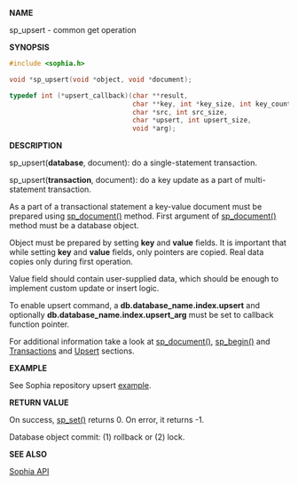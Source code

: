 
**NAME**

sp\_upsert - common get operation

**SYNOPSIS**

```C
#include <sophia.h>

void *sp_upsert(void *object, void *document);

typedef int (*upsert_callback)(char **result,
                               char **key, int *key_size, int key_count,
                               char *src, int src_size,
                               char *upsert, int upsert_size,
                               void *arg);
```

**DESCRIPTION**

sp\_upsert(**database**, document): do a single-statement transaction.

sp\_upsert(**transaction**, document): do a key update as a part of multi-statement transaction.

As a part of a transactional statement a key-value document must be prepared using
[sp\_document()](../api/sp_document.md) method. First argument of [sp\_document()](../api/sp_document.md)
method must be a database object.

Object must be prepared by setting **key** and **value** fields.
It is important that while setting **key** and **value** fields, only pointers are copied. Real
data copies only during first operation.

Value field should contain user-supplied data, which should be enough to implement
custom update or insert logic.

To enable upsert command, a **db.database_name.index.upsert** and optionally
**db.database_name.index.upsert_arg** must be set to callback function pointer.

For additional information take a look at [sp\_document()](sp_document.md), [sp\_begin()](sp_begin.md)
and [Transactions](../crud/transactions.md) and [Upsert](../crud/upsert.md) sections.

**EXAMPLE**

See Sophia repository upsert [example](https://github.com/pmwkaa/sophia/blob/master/example/upsert.c).

**RETURN VALUE**

On success, [sp\_set()](sp_set.md) returns 0. On error, it returns -1.

Database object commit: (1) rollback or (2) lock.

**SEE ALSO**

[Sophia API](../tutorial/api.md)

